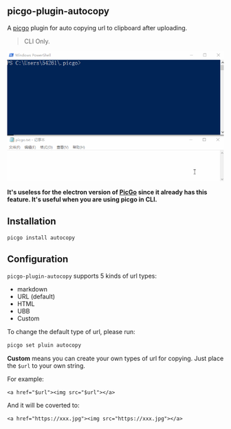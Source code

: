 ## picgo-plugin-autocopy

A [picgo](https://github.com/PicGo/PicGo-Core) plugin for auto copying url to clipboard after uploading.

> CLI Only.

![](https://raw.githubusercontent.com/Molunerfinn/test/master/picgo/picgo-plugin-autocopy.gif)

**It's useless for the electron version of [PicGo](https://github.com/Molunerfinn/PicGo) since it already has this feature. It's useful when you are using picgo in CLI.**

## Installation

```bash
picgo install autocopy
```

## Configuration

`picgo-plugin-autocopy` supports 5 kinds of url types:

- markdown
- URL (default)
- HTML
- UBB
- Custom

To change the default type of url, please run:

```bash
picgo set pluin autocopy
```

**Custom** means you can create your own types of url for copying. Just place the `$url` to your own string.

For example:

```
<a href="$url"><img src="$url"></a>
```

And it will be coverted to:

```
<a href="https://xxx.jpg"><img src="https://xxx.jpg"></a>
```

